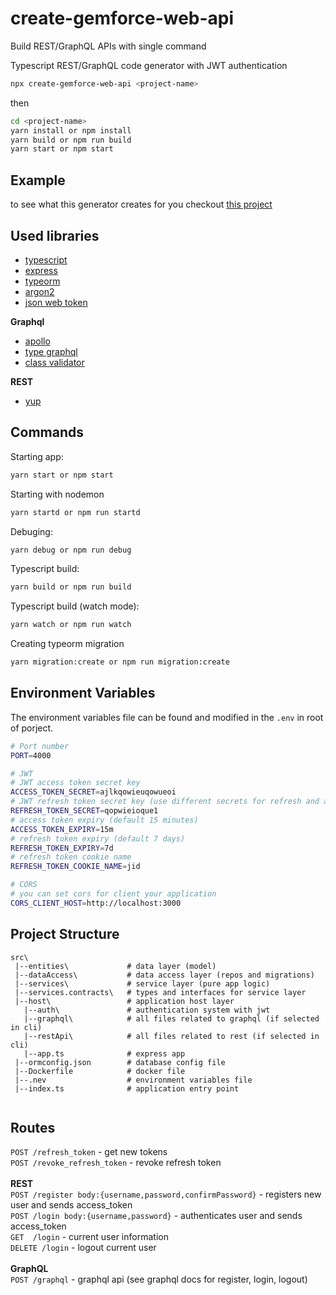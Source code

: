 # create-gemforce-web-api

Build REST/GraphQL APIs with single command

Typescript REST/GraphQL code generator with JWT authentication

```bash
npx create-gemforce-web-api <project-name>
```
then 
```bash
cd <project-name>
yarn install or npm install
yarn build or npm run build
yarn start or npm start
```

## Example

to see what this generator creates for you checkout [this project](https://github.com/JustinaMary/gemforce-web-api-template)

## Used libraries

- [typescript](https://www.typescriptlang.org/)
- [express](https://expressjs.com/)
- [typeorm](https://typeorm.io/)
- [argon2](https://github.com/ranisalt/node-argon2)
- [json web token](https://github.com/auth0/node-jsonwebtoken)

 **Graphql**
- [apollo](https://www.apollographql.com/)
- [type graphql](https://typegraphql.com/)
- [class validator](https://github.com/typestack/class-validator)

 **REST**
- [yup](https://github.com/jquense/yup)

## Commands

Starting app:

```bash
yarn start or npm start
```
Starting with nodemon
```bash
yarn startd or npm run startd
```
Debuging:
```bash
yarn debug or npm run debug
```
Typescript build:
```bash
yarn build or npm run build
```
Typescript build (watch mode):
```bash
yarn watch or npm run watch
```
Creating typeorm migration
```bash
yarn migration:create or npm run migration:create
```
## Environment Variables

The environment variables file can be found and modified in the `.env` in root of porject.

```bash
# Port number
PORT=4000

# JWT
# JWT access token secret key
ACCESS_TOKEN_SECRET=ajlkqowieuqowueoi
# JWT refresh token secret key (use different secrets for refresh and access tokens)
REFRESH_TOKEN_SECRET=qopwieioque1
# access token expiry (default 15 minutes)
ACCESS_TOKEN_EXPIRY=15m
# refresh token expiry (default 7 days)
REFRESH_TOKEN_EXPIRY=7d
# refresh token cookie name
REFRESH_TOKEN_COOKIE_NAME=jid

# CORS 
# you can set cors for client your application
CORS_CLIENT_HOST=http://localhost:3000
```

## Project Structure
```
src\
 |--entities\             # data layer (model)
 |--dataAccess\           # data access layer (repos and migrations)
 |--services\             # service layer (pure app logic)
 |--services.contracts\   # types and interfaces for service layer
 |--host\                 # application host layer
   |--auth\               # authentication system with jwt
   |--graphql\            # all files related to graphql (if selected in cli)
   |--restApi\            # all files related to rest (if selected in cli)
   |--app.ts              # express app 
 |--ormconfig.json        # database config file
 |--Dockerfile            # docker file
 |--.nev                  # environment variables file
 |--index.ts              # application entry point
 
```

## Routes
`POST /refresh_token` - get new tokens\
`POST /revoke_refresh_token` - revoke refresh token\
\
 **REST**\
`POST /register body:{username,password,confirmPassword}` - registers new user and sends access_token\
`POST /login body:{username,password}` - authenticates user and sends access_token\
`GET  /login` - current user information\
`DELETE /login` - logout current user\
\
 **GraphQL**\
`POST /graphql` - graphql api (see graphql docs for register, login, logout)
